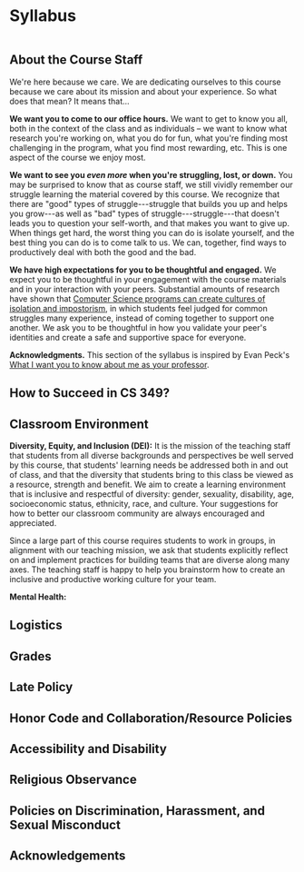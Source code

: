 # Syllabus


```{contents}
```


## About the Course Staff


We're here because we care. We are dedicating ourselves to this course because we care about its mission and about your experience. So what does that mean? It means that...

**We want you to come to our office hours.** We want to get to know you all, both in the context of the class and as individuals – we want to know what research you're working on, what you do for fun, what you're finding most challenging in the program, what you find most rewarding, etc. This is one aspect of the course we enjoy most.

**We want to see you _even more_ when you're struggling, lost, or down.** You may be surprised to know that as course staff, we still vividly remember our struggle learning the material covered by this course. We recognize that there are "good" types of struggle---struggle that builds you up and helps you grow---as well as "bad" types of struggle---struggle---that doesn't leads you to question your self-worth, and that makes you want to give up. When things get hard, the worst thing you can do is isolate yourself, and the best thing you can do is to come talk to us. We can, together, find ways to productively deal with both the good and the bad.

**We have high expectations for you to be thoughtful and engaged.** We expect you to be thoughtful in your engagement with the course materials and in your interaction with your peers. Substantial amounts of research have shown that [Computer Science programs can create cultures of isolation and impostorism](https://courses.cs.washington.edu/courses/cse590e/02sp/defensive_20climate.pdf), in which students feel judged for common struggles many experience, instead of coming together to support one another. We ask you to be thoughtful in how you validate your peer's identities and create a safe and supportive space for everyone.

**Acknowledgments.** This section of the syllabus is inspired by Evan Peck's [What I want you to know about me as your professor](https://medium.com/bucknell-hci/what-i-want-you-to-know-about-me-as-your-professor-58c9c2e91e33).



## How to Succeed in CS 349?



## Classroom Environment


**Diversity, Equity, and Inclusion (DEI):** It is the mission of the teaching staff that students from all diverse backgrounds and perspectives be well served by this course, that students' learning needs be addressed both in and out of class, and that the diversity that students bring to this class be viewed as a resource, strength and benefit. We aim to create a learning environment that is inclusive and respectful of diversity: gender, sexuality, disability, age, socioeconomic status, ethnicity, race, and culture. Your suggestions for how to better our classroom community are always encouraged and appreciated.

Since a large part of this course requires students to work in groups, in alignment with our teaching mission, we ask that students explicitly reflect on and implement practices for building teams that are diverse along many axes. The teaching staff is happy to help you brainstorm how to create an inclusive and productive working culture for your team.


**Mental Health:**



## Logistics



## Grades



## Late Policy



## Honor Code and Collaboration/Resource Policies



## Accessibility and Disability



## Religious Observance



## Policies on Discrimination, Harassment, and Sexual Misconduct



## Acknowledgements

